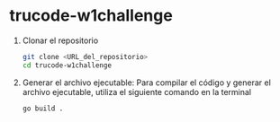 # trucode-w1challenge
1. Clonar el repositorio
   ```bash
   git clone <URL_del_repositorio>
   cd trucode-w1challenge

2. Generar el archivo ejecutable:
   Para compilar el código y generar el archivo ejecutable, utiliza el siguiente comando en la terminal
   ```bash
   go build .
